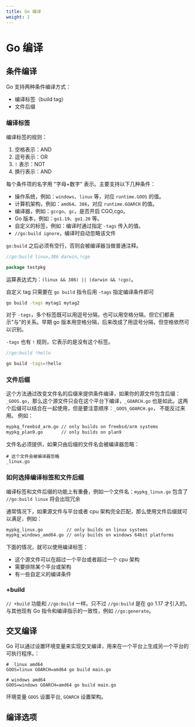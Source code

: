 ```yaml
---
title: Go 编译
weight: 1
---
```


# Go 编译

## 条件编译

Go 支持两种条件编译方式：

- 编译标签（build tag）
- 文件后缀

### 编译标签

编译标签的规则：

1. 空格表示：AND
2. 逗号表示：OR
3. `!` 表示：NOT
4. 换行表示：AND

每个条件项的名字用 "字母+数字" 表示。主要支持以下几种条件：

- 操作系统，例如：`windows`、`linux` 等，对应 `runtime.GOOS` 的值。
- 计算机架构，例如：`amd64`、`386`，对应 `runtime.GOARCH` 的值。
- 编译器，例如：`gccgo`、`gc`，是否开启 CGO,cgo。
- Go 版本，例如：`go1.19`、`go1.20` 等。
- 自定义的标签，例如：编译时通过指定 `-tags` 传入的值。
- `//go:build ignore`，编译时自动忽略该文件

`go:build` 之后必须有空行，否则会被编译器当做普通注释。

```go
//go:build linux,386 darwin,!cgo

package testpkg
```

运算表达式为：`(linux && 386) || (darwin && !cgo)`。

自定义 tag 只需要在 `go build` 指令后用 `-tags` 指定编译条件即可

```bash
go build -tags mytag1 mytag2
```

对于 `-tags`，多个标签既可以用逗号分隔，也可以用空格分隔，但它们都表示"与"的关系。早期 go 版本用空格分隔，后来改成了用逗号分隔，但空格依然可以识别。

`-tags` 也有 `!` 规则，它表示的是没有这个标签。

```go
//go:build !hello
```

```bash
go build -tags=!hello
```

### 文件后缀

这个方法通过改变文件名的后缀来提供条件编译，如果你的源文件包含后缀：`_GOOS.go`，那么这个源文件只会在这个平台下编译，`_GOARCH.go` 也是如此。这两个后缀可以结合在一起使用，但是要注意顺序：`_GOOS_GOARCH.go`， 不能反过来用。
例如：

```bash
mypkg_freebsd_arm.go // only builds on freebsd/arm systems
mypkg_plan9.go       // only builds on plan9
```

文件名必须提供，如果只由后缀的文件名会被编译器忽略：

```
# 这个文件会被编译器忽略
_linux.go
```

### 如何选择编译标签和文件后缀

编译标签和文件后缀的功能上有重叠，例如一个文件名：`mypkg_linux.go` 包含了 `//go:build linux` 将会出现冗余

通常情况下，如果源文件与平台或者 cpu 架构完全匹配，那么使用文件后缀就可以满足，例如：

```bash
mypkg_linux.go         // only builds on linux systems
mypkg_windows_amd64.go // only builds on windows 64bit platforms
```

下面的情况，就可以使用编译标签：

- 这个源文件可以在超过一个平台或者超过一个 cpu 架构
- 需要排除某个平台或架构
- 有一些自定义的编译条件

### +build

`// +build` 功能和 `//go:build` 一样。只不过 `//go:build` 是在 go 1.17 才引入的。与其他现有 Go 指令和编译指示的一致性，例如 `//go:generate`。

## 交叉编译

Go 可以通过设置环境变量来实现交叉编译，用来在一个平台上生成另一个平台的可执行程序。：

```
#  linux amd64
GOOS=linux GOARCH=amd64 go build main.go

# windows amd64
GOOS=windows GOARCH=amd64 go build main.go
```

环境变量 `GOOS` 设置平台, `GOARCH` 设置架构。

## 编译选项